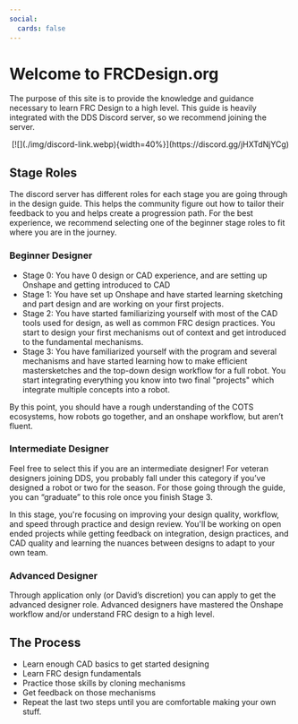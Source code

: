 ```yaml
---
social:
  cards: false
---
```

<meta property="og:title" content="FRCDesign.org">
<meta property="og:description" content="A comprehensive learning guide and technical reference for FRC design using Onshape.">
<meta property="og:type" content="website">
<meta property="og:url" content="https://www.frcdesign.org/">
<meta property="og:image" content="https://www.frcdesign.org/img/embed/index.webp">
<meta name="theme-color" content="#4CAE4F">


# Welcome to FRCDesign.org

The purpose of this site is to provide the knowledge and guidance necessary to learn FRC Design to a high level. This guide is heavily integrated with the DDS Discord server, so we recommend joining the server.

<center>[![](./img/discord-link.webp){width=40%}](https://discord.gg/jHXTdNjYCg)</center>

## Stage Roles
The discord server has different roles for each stage you are going through in the design guide. This helps the community figure out how to tailor their feedback to you and helps create a progression path. For the best experience, we recommend selecting one of the beginner stage roles to fit where you are in the journey.

### **Beginner Designer**

- Stage 0: You have 0 design or CAD experience, and are setting up Onshape and getting introduced to CAD
- Stage 1: You have set up Onshape and have started learning sketching and part design and are working on your first projects.
- Stage 2: You have started familiarizing yourself with most of the CAD tools used for design, as well as common FRC design practices. You start to design your first mechanisms out of context and get introduced to the fundamental mechanisms.
- Stage 3: You have familiarized yourself with the program and several mechanisms and have started learning how to make efficient mastersketches and the top-down design workflow for a full robot. You start integrating everything you know into two final "projects" which integrate multiple concepts into a robot.

By this point, you should have a rough understanding of the COTS ecosystems, how robots go together, and an onshape workflow, but aren’t fluent.

### **Intermediate Designer**
Feel free to select this if you are an intermediate designer! For veteran designers joining DDS, you probably fall under this category if you’ve designed a robot or two for the season. For those going through the guide, you can “graduate” to this role once you finish Stage 3. 

In this stage, you're focusing on improving your design quality, workflow, and speed through practice and design review. You'll be working on open ended projects while getting feedback on integration, design practices, and CAD quality and learning the nuances between designs to adapt to your own team.

### **Advanced Designer**
Through application only (or David’s discretion) you can apply to get the advanced designer role. Advanced designers have mastered the Onshape workflow and/or understand FRC design to a high level. 

## The Process
- Learn enough CAD basics to get started designing
- Learn FRC design fundamentals
- Practice those skills by cloning mechanisms
- Get feedback on those mechanisms
- Repeat the last two steps until you are comfortable making your own stuff.